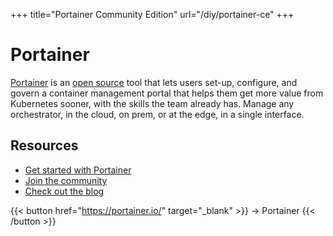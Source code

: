 +++
title="Portainer Community Edition"
url="/diy/portainer-ce" 
+++

# Portainer

[Portainer](https://portainer.io) is an [open source](https://github.com/portainer/portainer) tool that lets users set-up, configure, and govern a container management portal that helps them get more value from Kubernetes sooner, with the skills the team already has. Manage any orchestrator, in the cloud, on prem, or at the edge, in a single interface.

## Resources

* [Get started with Portainer](https://docs.portainer.io/v/ce-2.9/start/install/server/kubernetes/baremetal)
* [Join the community](https://community.portainer.io/)
* [Check out the blog](https://portainer.io/blog)

{{< button href="https://portainer.io/" target="_blank" >}}
-> Portainer
{{< /button >}}
